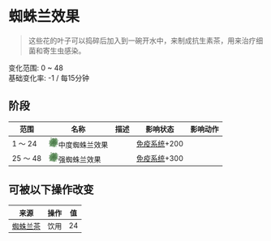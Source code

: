 # 蜘蛛兰效果  
> 这些花的叶子可以捣碎后加入到一碗开水中，来制成抗生素茶，用来治疗细菌和寄生虫感染。  
  
变化范围: 0 ~ 48  
基础变化率: -1 / 每15分钟  
## 阶段  
范围  |  名称  |  描述  |  影响状态  |  影响动作  
----  |  ----  |  ----  |  ----  |  ----  
1 ～ 24  |  <img decoding="async" src="Sprite/SpiderLilyLeavesGround.png" href="a.md" style="max-width:20px;max-height:20px;">中度蜘蛛兰效果  |    |  [免疫系统](ImmuneSystem.md)+200  |    
25 ～ 48  |  <img decoding="async" src="Sprite/SpiderLilyLeavesGround.png" href="a.md" style="max-width:20px;max-height:20px;">强蜘蛛兰效果  |    |  [免疫系统](ImmuneSystem.md)+300  |    
## 可被以下操作改变  
来源  |  操作  |  值  
----  |  ----  |  ----  
[蜘蛛兰茶](LQ_SpiderLily.md)  |  饮用  |  24  
